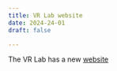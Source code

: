 ```yaml
---
title: VR Lab website 
date: 2024-24-01
draft: false

---
```



The VR Lab has a new <a href=" https:http://virtualrealitylab.netlify.app/ ">website</a>